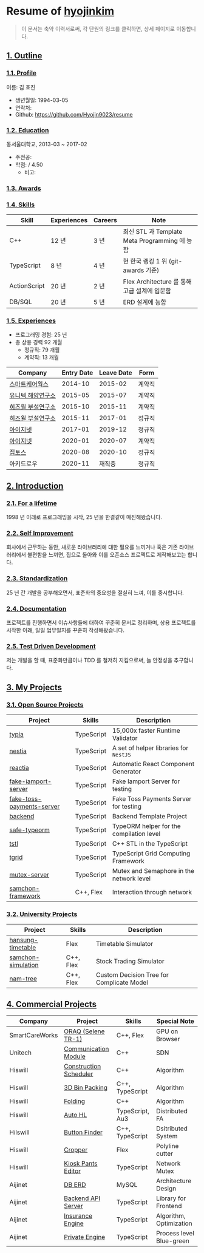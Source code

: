 # Resume of [hyojinkim](https://github.com/Hyojin9023)
> 이 문서는 축약 이력서로써, 각 단원의 링크를 클릭하면, 상세 페이지로 이동합니다.

## [1. Outline]()
### [1.1. Profile]()
이름: 김 효진

  - 생년월일: 1994-03-05
  - 연락처: 
  - Github: https://github.com/Hyojin9023/resume

### [1.2. Education](https://github.com/samchon/resume/blob/master/STORY.md#12-education)
동서울대학교, 2013-03 ~ 2017-02

  - 주전공: 
  - 학점:  / 4.50
    - 비고: 

### [1.3. Awards](https://github.com/samchon/resume/blob/master/STORY.md#13-awards)
  

### [1.4. Skills](https://github.com/samchon/resume/blob/master/STORY.md#14-skills)
Skill        | Experiences | Careers | Note
-------------|-------------|---------|-----------------------------------
C++          | 12 년       | 3 년    | 최신 STL 과 Template Meta Programming 에 능함
TypeScript   | 8 년        | 4 년    | 현 한국 랭킹 1 위 (git-awards 기준)
ActionScript | 20 년       | 2 년    | Flex Architecture 를 통해 고급 설계에 입문함
DB/SQL       | 20 년       | 5 년    | ERD 설계에 능함

### [1.5. Experiences](https://github.com/samchon/resume/blob/master/STORY.md#15-experiences)
  - 프로그래밍 경험: 25 년
  - 총 상용 경력 92 개월
    - 정규직: 79 개월
    - 계약직: 13 개월

Company | Entry Date | Leave Date | Form
--------|------------|------------|-------
[스마트케어웍스](https://github.com/samchon/resume/blob/master/STORY.md#41-smartcareworks) | 2014-10    | 2015-02    | 계약직
[유니텍 해양연구소](https://github.com/samchon/resume/blob/master/STORY.md#42-unitech)     | 2015-05    | 2015-07    | 계약직
[히즈윌 부설연구소](https://github.com/samchon/resume/blob/master/STORY.md#43-hiswill)     | 2015-10    | 2015-11    | 계약직
[히즈윌 부설연구소](https://github.com/samchon/resume/blob/master/STORY.md#43-hiswill)     | 2015-11    | 2017-01    | 정규직
[아이지넷](https://github.com/samchon/resume/blob/master/STORY.md#44-aijinet)             | 2017-01    | 2019-12    | 정규직
[아이지넷](https://github.com/samchon/resume/blob/master/STORY.md#44-aijinet)             | 2020-01    | 2020-07    | 계약직
[집토스](https://github.com/samchon/resume/blob/master/STORY.md#45-ziptoss) | 2020-08 | 2020-10 | 정규직
아키드로우 | 2020-11 | 재직중 | 정규직




## [2. Introduction](https://github.com/samchon/resume/blob/master/STORY.md#2-introduction)
### [2.1. For a lifetime](https://github.com/samchon/resume/blob/master/STORY.md#21-for-a-lifetime)
1998 년 이래로 프로그래밍을 시작, 25 년을 한결같이 매진해왔습니다.

### [2.2. Self Improvement](https://github.com/samchon/resume/blob/master/STORY.md#22-self-improvement)
회사에서 근무하는 동안, 새로운 라이브러리에 대한 필요를 느끼거나 혹은 기존 라이브러리에서 불편함을 느끼면, 집으로 돌아와 이를 오픈소스 프로젝트로 제작해보고는 합니다.

### [2.3. Standardization](https://github.com/samchon/resume/blob/master/STORY.md#23-standardization)
25 년 간 개발을 공부해오면서, 표준화의 중요성을 절실히 느껴, 이를 중시합니다.

### [2.4. Documentation](https://github.com/samchon/resume/blob/master/STORY.md#24-documentation)
프로젝트를 진행하면서 이슈사항들에 대하여 꾸준히 문서로 정리하며, 상용 프로젝트를 시작한 이래, 일일 업무일지를 꾸준히 작성해왔습니다.

### [2.5. Test Driven Development](https://github.com/samchon/resume/blob/master/STORY.md#25-test-driven-development)
저는 개발을 할 때, 표준화만큼이나 TDD 를 철저히 지킴으로써, 늘 안정성을 추구합니다.




## [3. My Projects](https://github.com/samchon/resume/blob/master/STORY.md#3-my-projects)
### [3.1. Open Source Projects](https://github.com/samchon/resume/blob/master/STORY.md#31-open-source-projects)
Project            | Skills           | Description
-------------------|------------------|-----------------------------
[typia](https://github.com/samchon/resume/blob/master/STORY.md#311-typia) | TypeScript | 15,000x faster Runtime Validator
[nestia](https://github.com/samchon/resume/blob/master/STORY.md#312-nestia) | TypeScript | A set of helper libraries for `NestJS`
[reactia](https://github.com/samchon/resume/blob/master/STORY.md#313-reactia) | TypeScript | Automatic React Component Generator
[fake-iamport-server](https://github.com/samchon/resume/blob/master/STORY.md#314-fake-iamport-server) | TypeScript | Fake Iamport Server for testing
[fake-toss-payments-server](https://github.com/samchon/resume/blob/master/STORY.md#315-fake-toss-payments-server) | TypeScript | Fake Toss Payments Server for testing
[backend](https://github.com/samchon/resume/blob/master/STORY.md#316-backend) | TypeScript | Backend Template Project
[safe-typeorm](https://github.com/samchon/resume/blob/master/STORY.md#317-safe-typeorm) | TypeScript | TypeORM helper for the compilation level
[tstl](https://github.com/samchon/resume/blob/master/STORY.md#318-tstl) | TypeScript | C++ STL in the TypeScript
[tgrid](https://github.com/samchon/resume/blob/master/STORY.md#319-tgrid) | TypeScript | TypeScript Grid Computing Framework
[mutex-server](https://github.com/samchon/resume/blob/master/STORY.md#3110-mutex-server) | TypeScript | Mutex and Semaphore in the network level
[samchon-framework](https://github.com/samchon/resume/blob/master/STORY.md#3111-samchon-framework) | C++, Flex | Interaction through network

### [3.2. University Projects](https://github.com/samchon/resume/blob/master/STORY.md#32-university-projects)
Project            | Skills           | Description
-------------------|------------------|-----------------------------
[hansung-timetable](STORY.md#321-hansung-timetable)  | Flex             | Timetable Simulator
[samchon-simulation](https://github.com/samchon/resume/blob/master/STORY.md#322-samchon-simulation) | C++, Flex | Stock Trading Simulator
[nam-tree](https://github.com/samchon/resume/blob/master/STORY.md#323-nam-tree)           | C++, Flex | Custom Decision Tree for Complicate Model




## [4. Commercial Projects](https://github.com/samchon/resume/blob/master/STORY.md#4-commercial-projects)
Company        | Project                | Skills              | Special Note
---------------|------------------------|---------------------|---------------------
SmartCareWorks | [ORAQ (Selene TR-1)](https://github.com/samchon/resume/blob/master/STORY.md#411-oraq-selene-tr-1)     | C++, Flex           | GPU on Browser
Unitech        | [Communication Module](https://github.com/samchon/resume/blob/master/STORY.md#421-torpedo-simulator-communication-module)   | C++                 | SDN
Hiswill        | [Construction Scheduler](https://github.com/samchon/resume/blob/master/STORY.md#431-tsp-construction-scheduler) | C++                 | Algorithm
Hiswill        | [3D Bin Packing](https://github.com/samchon/resume/blob/master/STORY.md#432-3d-bin-packing)         | C++, TypeScript     | Algorithm
Hiswill        | [Folding](https://github.com/samchon/resume/blob/master/STORY.md#433-folding)                | C++                 | Algorithm
Hiswill        | [Auto HL](https://github.com/samchon/resume/blob/master/STORY.md#434-auto-hl)                | TypeScript, Au3     | Distributed FA
Hilswill       | [Button Finder](https://github.com/samchon/resume/blob/master/STORY.md#435-distributed-button-finder)          | C++, TypeScript     | Dsitributed System
Hiswill        | [Cropper](https://github.com/samchon/resume/blob/master/STORY.md#436-cropper)                | Flex                | Polyline cutter
Hiswill        | [Kiosk Pants Editor](https://github.com/samchon/resume/blob/master/STORY.md#437-kiosk-pants-editor)     | TypeScript          | Network Mutex
Aijinet        | [DB ERD](https://github.com/samchon/resume/blob/master/STORY.md#441-entity-relationship-diagram)                 | MySQL               | Architecture Design 
Aijinet        | [Backend API Server](https://github.com/samchon/resume/blob/master/STORY.md#442-backend-api-server)     | TypeScript          | Library for Frontend
Aijinet        | [Insurance Engine](https://github.com/samchon/resume/blob/master/STORY.md#443-insurance-engine)       | TypeScript          | Algorithm, Optimization
Aijinet        | [Private Engine](https://github.com/samchon/resume/blob/master/STORY.md#444-private-engine-for-special-insurer)         | TypeScript          | Process level Blue-green

